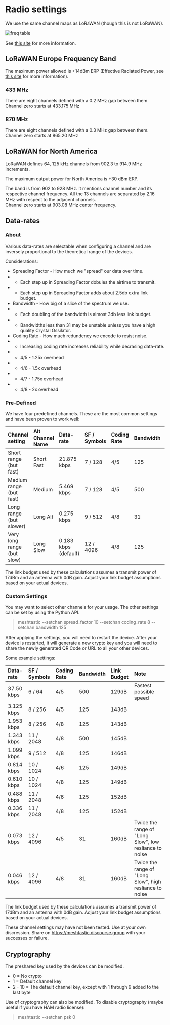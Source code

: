 # Radio settings

We use the same channel maps as LoRaWAN (though this is not LoRaWAN).

![freq table](/images/LoRa-Frequency-Bands.jpg)

See [this site](https://www.rfwireless-world.com/Tutorials/LoRa-channels-list.html) for more information.

## LoRaWAN Europe Frequency Band

The maximum power allowed is +14dBm ERP (Effective Radiated Power, see [this site](https://en.wikipedia.org/wiki/Effective_radiated_power) for more information).

### 433 MHz

There are eight channels defined with a 0.2 MHz gap between them.
Channel zero starts at 433.175 MHz

### 870 MHz

There are eight channels defined with a 0.3 MHz gap between them.
Channel zero starts at 865.20 MHz

## LoRaWAN for North America

LoRaWAN defines 64, 125 kHz channels from 902.3 to 914.9 MHz increments.

The maximum output power for North America is +30 dBm ERP.

The band is from 902 to 928 MHz. It mentions channel number and its respective channel frequency. All the 13 channels are separated by 2.16 MHz with respect to the adjacent channels.  
Channel zero starts at 903.08 MHz center frequency.

## Data-rates

### About

Various data-rates are selectable when configuring a channel and are inversely proportional to the theoretical range of the devices.

Considerations:

* Spreading Factor - How much we "spread" our data over time.
* * Each step up in Spreading Factor dobules the airtime to transmit.
* * Each step up in Spreading Factor adds about 2.5db extra link budget.
* Bandwidth - How big of a slice of the spectrum we use.
* * Each doubling of the bandwidth is almost 3db less link budget.
* * Bandwidths less than 31 may be unstable unless you have a high quality Crystal Ossilator.
* Coding Rate - How much redundency we encode to resist noise.
* * Increasing coding rate increases reliability while decrasing data-rate.
* * 4/5 - 1.25x overhead
* * 4/6 - 1.5x overhead
* * 4/7 - 1.75x overhead
* * 4/8 - 2x overhead


### Pre-Defined

We have four predefined channels. These are the most common settings and have been proven to work well:

| Channel setting            | Alt Channel Name | Data-rate            | SF / Symbols | Coding Rate | Bandwidth | Link Budget |
|:---------------------------|:-----------------|:---------------------|:-------------|:------------|:----------|:------------|
| Short range (but fast)     | Short Fast       | 21.875 kbps          | 7 / 128      | 4/5         | 125       | 134dB       |
| Medium range (but fast)    | Medium           | 5.469 kbps           | 7 / 128      | 4/5         | 500       | 140dB       |
| Long range (but slower)    | Long Alt         | 0.275 kbps           | 9 / 512      | 4/8         | 31        | 153dB       |
| Very long range (but slow) | Long Slow        | 0.183 kbps (default) | 12 / 4096    | 4/8         | 125       | 154dB       |

The link budget used by these calculations assumes a transmit power of 17dBm and an antenna with 0dB gain. Adjust your link budget assumptions based on your actual devices.

### Custom Settings

You may want to select other channels for your usage. The other settings can be set by using the Python API.

> meshtastic --setchan spread_factor 10 --setchan coding_rate 8 --setchan bandwidth 125

After applying the settings, you will need to restart the device. After your device is restarted, it will generate a new crypto key and you will need to share the newly generated QR Code or URL to all your other devices.

Some example settings:

| Data-rate            | SF / Symbols | Coding Rate | Bandwidth | Link Budget | Note |
|:---------------------|:-------------|:------------|:----------|:------------|:-----|
| 37.50 kbps           | 6 / 64       | 4/5         | 500       | 129dB       | Fastest possible speed |
| 3.125 kbps           | 8 / 256      | 4/5         | 125       | 143dB       | |
| 1.953 kbps           | 8 / 256      | 4/8         | 125       | 143dB       | |
| 1.343 kbps           | 11 / 2048    | 4/8         | 500       | 145dB       | | 
| 1.099 kbps           | 9 / 512      | 4/8         | 125       | 146dB       | |
| 0.814 kbps           | 10 / 1024    | 4/6         | 125       | 149dB       | |
| 0.610 kbps           | 10 / 1024    | 4/8         | 125       | 149dB       | |
| 0.488 kbps           | 11 / 2048    | 4/6         | 125       | 152dB       | |
| 0.336 kbps           | 11 / 2048    | 4/8         | 125       | 152dB       | |
| 0.073 kbps           | 12 / 4096    | 4/5         | 31        | 160dB       | Twice the range of "Long Slow", low resliance to noise |
| 0.046 kbps           | 12 / 4096    | 4/8         | 31        | 160dB       | Twice the range of "Long Slow", high resliance to noise |

The link budget used by these calculations assumes a transmit power of 17dBm and an antenna with 0dB gain. Adjust your link budget assumptions based on your actual devices.

These channel settings may have not been tested. Use at your own discression. Share on https://meshtastic.discourse.group with your successes or failure.

## Cryptography

The preshared key used by the devices can be modified.

* 0 = No crypto
* 1 = Default channel key
* 2 - 10 = The default channel key, except with 1 through 9 added to the last byte

Use of cryptography can also be modified. To disable cryptography (maybe useful if you have HAM radio license):

> meshtastic --setchan psk 0
